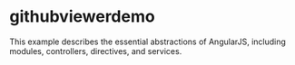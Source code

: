 # githubviewerdemo
This example describes the essential abstractions of AngularJS, including modules, controllers, directives, and services. 
